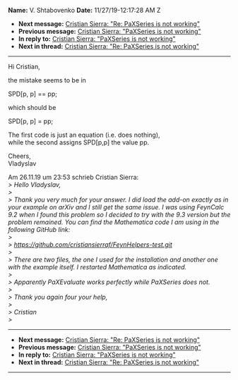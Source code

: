 **Name:** V. Shtabovenko
**Date:** 11/27/19-12:17:28 AM Z

  - **Next message:** [Cristian Sierra: "Re: PaXSeries is not
    working"](1551.html)
  - **Previous message:** [Cristian Sierra: "PaXSeries is not
    working"](1549.html)
  - **In reply to:** [Cristian Sierra: "PaXSeries is not
    working"](1549.html)
  - **Next in thread:** [Cristian Sierra: "Re: PaXSeries is not
    working"](1551.html)

-----

Hi Cristian,  

the mistake seems to be in  

SPD[p, p] == pp;  

which should be  

SPD[p, p] = pp;  

The first code is just an equation (i.e. does nothing),  
while the second assigns SPD[p,p] the value pp.  

Cheers,  
Vladyslav  

Am 26.11.19 um 23:53 schrieb Cristian Sierra:  
*\> Hello Vladyslav,*  
*\>*  
*\> Thank you very much for your answer. I did load the add-on exactly
as in your example on arXiv and I still get the same issue. I was using
FeynCalc 9.2 when I found this problem so I decided to try with the 9.3
version but the problem remained. You can find the Mathematica code I am
using in the following GitHub link:*  
*\>*  
*\> https://github.com/cristiansierraf/FeynHelpers-test.git*  
*\>*  
*\> There are two files, the one I used for the installation and another
one with the example itself. I restarted Mathematica as indicated.*  
*\>*  
*\> Apparently PaXEvaluate works perfectly while PaXSeries does not.*  
*\>*  
*\> Thank you again four your help,*  
*\>*  
*\> Cristian*  
*\>*  

-----

  - **Next message:** [Cristian Sierra: "Re: PaXSeries is not
    working"](1551.html)
  - **Previous message:** [Cristian Sierra: "PaXSeries is not
    working"](1549.html)
  - **In reply to:** [Cristian Sierra: "PaXSeries is not
    working"](1549.html)
  - **Next in thread:** [Cristian Sierra: "Re: PaXSeries is not
    working"](1551.html)

-----

